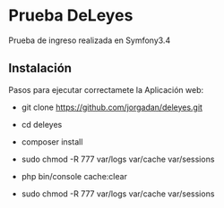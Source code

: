 Prueba DeLeyes
========================

Prueba de ingreso realizada en Symfony3.4

Instalación
--------------

Pasos para ejecutar correctamete la Aplicación web:

  * git clone https://github.com/jorgadan/deleyes.git

  * cd deleyes

  * composer install

  * sudo chmod -R 777 var/logs var/cache var/sessions 

  * php bin/console cache:clear
  
  * sudo chmod -R 777 var/logs var/cache var/sessions 
